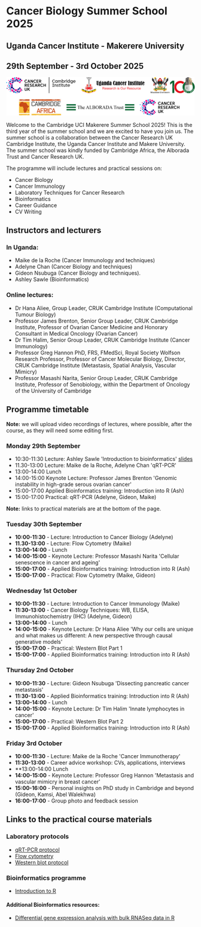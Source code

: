 # Cancer Biology Summer School 2025
## Uganda Cancer Institute - Makerere University
## 29th September - 3rd October 2025    

![](./images/Logos2024.png)

Welcome to the Cambridge UCI Makerere Summer School 2025! This is the third year
of the summer school and we are excited to have you join us. The summer school
is a collaboration between the Cancer Research UK Cambridge Institute, the
Uganda Cancer Institute and Makere University. The summer school was kindly
funded by Cambridge Africa, the Alborada Trust and Cancer Research UK.

The programme will include lectures and practical sessions on:

* Cancer Biology    
* Cancer Immunology    
* Laboratory Techniques for Cancer Research   
* Bioinformatics    
* Career Guidance    
* CV Writing   

## Instructors and lecturers

### In Uganda:
  
* Maike de la Roche (Cancer Immunology and techniques)    
* Adelyne Chan (Cancer Biology and techniques)    
* Gideon Nsubuga (Cancer Biology and techniques).  
* Ashley Sawle (Bioinformatics) 

### Online lectures:

* Dr Hana Aliee, Group Leader, CRUK Cambridge Institute (Computational Tumour Biology)   
* Professor James Brenton, Senior Group Leader, CRUK Cambridge Institute, Professor of Ovarian Cancer Medicine and Honorary Consultant in Medical Oncology (Ovarian Cancer)     
* Dr Tim Halim, Senior Group Leader, CRUK Cambridge Institute (Cancer Immunology)   
* Professor Greg Hannon PhD, FRS, FMedSci, Royal Society Wolfson Research Professor, Professor of Cancer Molecular Biology, Director, CRUK Cambridge Institute (Metastasis, Spatial Analysis, Vascular Mimicry)   
* Professor Masashi Narita, Senior Group Leader, CRUK Cambridge Institute, Professor of Senobiology, within the Department of Oncology of the University of Cambridge       

## Programme timetable

**Note:** we will upload video recordings of lectures, where possible, after the
course, as they will need some editing first.

### Monday 29th September

* 10:30-11:30 Lecture: Ashley Sawle 'Introduction to bioinformatics' [slides](lecture_slides/BioinformaticsLecture.pdf)  
* 11.30-13:00 Lecture: Maike de la Roche, Adelyne Chan 'qRT-PCR'    
* 13:00-14:00 Lunch
* 14:00-15:00 Keynote Lecture: Professor James Brenton 'Genomic instability in high-grade serous ovarian cancer'
* 15:00-17:00 Applied Bioinformatics training: Introduction into R (Ash)    
* 15:00-17:00 Practical: qRT-PCR (Adelyne, Gideon, Maike)

**Note:** links to practical materials are at the bottom of the page.   

### Tuesday 30th September

* **10:00-11:30** - Lecture: Introduction to Cancer Biology (Adelyne)  
* **11.30-13:00** - Lecture: Flow Cytometry (Maike)    
* **13:00-14:00** - Lunch 
* **14:00-15:00** - Keynote Lecture: Professor Masashi Narita 'Cellular senescence in cancer and ageing'   
* **15:00-17:00** - Applied Bioinformatics training: Introduction into R (Ash)   
* **15:00-17:00** - Practical: Flow Cytometry (Maike, Gideon) 

### Wednesday 1st October

* **10:00-11:30** - Lecture: Introduction to Cancer Immunology (Maike)   
* **11:30-13:00** - Cancer Biology Techniques: WB, ELISA, Immunohistochemistry (IHC) (Adelyne, Gideon)   
* **13:00-14:00** - Lunch  
* **14:00-15:00** - Keynote Lecture: Dr Hana Aliee 'Why our cells are unique and what makes us different: A new perspective through causal generative models'   
* **15:00-17:00** - Practical: Western Blot Part 1  
* **15:00-17:00** - Applied Bioinformatics training: Introduction into R (Ash)   

### Thursday 2nd October

* **10:00-11:30** -  Lecture: Gideon Nsubuga 'Dissecting pancreatic cancer metastasis'  
* **11:30-13:00** -  Applied Bioinformatics training: Introduction into R (Ash)   
* **13:00-14:00** -  Lunch  
* **14:00-15:00** -  Keynote Lecture: Dr Tim Halim 'Innate lymphocytes in cancer'  
* **15:00-17:00** -  Practical: Western Blot Part 2  
* **15:00-17:00** -  Applied Bioinformatics training: Introduction into R (Ash)   

### Friday 3rd October

* **10:00-11:30** - Lecture: Maike de la Roche 'Cancer Immunotherapy'  
* **11:30-13:00** - Career advice workshop: CVs, applications, interviews   
* **13:00-14:00 Lunch  
* **14:00-15:00** - Keynote Lecture: Professor Greg Hannon 'Metastasis and vascular mimicry in breast cancer'  
* **15:00-16:00** - Personal insights on PhD study in Cambridge and beyond (Gideon, Kamsi, Abel Walekhwa)  
* **16:00-17:00** - Group photo and feedback session  


## Links to the practical course materials

### Laboratory protocols

* [qRT-PCR protocol]()
* [Flow cytometry]()
* [Western blot protocol]()

### Bioinformatics programme

* [Introduction to R](https://bioinformatics-core-shared-training.github.io/Summer_School_2025_R_Intro/)

#### Additional Bioinformatics resources:

* [Differential gene expression analysis with bulk RNASeq data in R](https://bioinformatics-core-shared-training.github.io/Reverse_Summer_School_2024_RNAseq/Full_Course_Index.html)